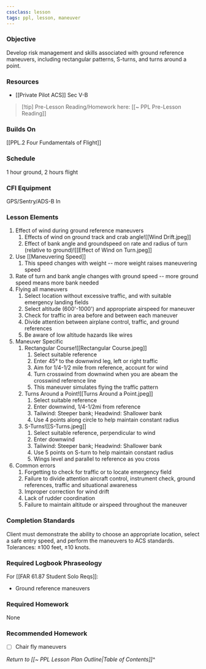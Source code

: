 ```yaml
---
cssclass: lesson
tags: ppl, lesson, maneuver
---
```

### Objective
Develop risk management and skills associated with ground reference maneuvers, including rectangular patterns, S-turns, and turns around a point.

### Resources
- [[Private Pilot ACS]] Sec V-B

> [!tip] Pre-Lesson Reading/Homework here: [[~ PPL Pre-Lesson Reading]]

### Builds On
[[PPL.2 Four Fundamentals of Flight]]

### Schedule
1 hour ground, 2 hours flight

### CFI Equipment
GPS/Sentry/ADS-B In

### Lesson Elements
1. Effect of wind during ground reference maneuvers
	1. Effects of wind on ground track and crab angle![[Wind Drift.jpeg]]
	2. Effect of bank angle and groundspeed on rate and radius of turn (relative to ground)![[Effect of Wind on Turn.jpeg]]
2. Use [[Maneuvering Speed]]
	1. This speed changes with weight -- more weight raises maneuvering speed
3. Rate of turn and bank angle changes with ground speed -- more ground speed means more bank needed
4. Flying all maneuvers
	1. Select location without excessive traffic, and with suitable emergency landing fields
	2. Select altitude (600'-1000') and appropriate airspeed for maneuver
	3. Check for traffic in area before and between each maneuver
	4. Divide attention between airplane control, traffic, and ground references
	5. Be aware of low altitude hazards like wires
5. Maneuver Specific
	1. Rectangular Course![[Rectangular Course.jpeg]]
		1. Select suitable reference
		2. Enter 45° to the downwind leg, left or right traffic
		3. Aim for 1/4-1/2 mile from reference, account for wind
		4. Turn crosswind from downwind when you are abeam the crosswind reference line
		5. This maneuver simulates flying the traffic pattern
	2. Turns Around a Point![[Turns Around a Point.jpeg]]
		1. Select suitable reference
		3. Enter downwind, 1/4-1/2mi from reference
		4. Tailwind: Steeper bank; Headwind: Shallower bank
		5. Use 4 points along circle to help maintain constant radius
	3. S-Turns![[S-Turns.jpeg]]
		1. Select suitable reference, perpendicular to wind
		2. Enter downwind
		4. Tailwind: Steeper bank; Headwind: Shallower bank
		3. Use 5 points on S-turn to help maintain constant radius
		4. Wings level and parallel to reference as you cross
6. Common errors
	1. Forgetting to check for traffic or to locate emergency field
	2. Failure to divide attention aircraft control, instrument check, ground references, traffic and situational awareness
	3. Improper correction for wind drift
	4. Lack of rudder coordination
	5. Failure to maintain altitude or airspeed throughout the maneuver

### Completion Standards
Client must demonstrate the ability to choose an appropriate location, select a safe entry speed, and perform the maneuvers to ACS standards. Tolerances: ±100 feet, ±10 knots.

### Required Logbook Phraseology
For [[FAR 61.87 Student Solo Reqs]]: 
- Ground reference maneuvers

### Required Homework
None

### Recommended Homework
- [ ] Chair fly maneuvers

*Return to [[~ PPL Lesson Plan Outline|Table of Contents]]^*